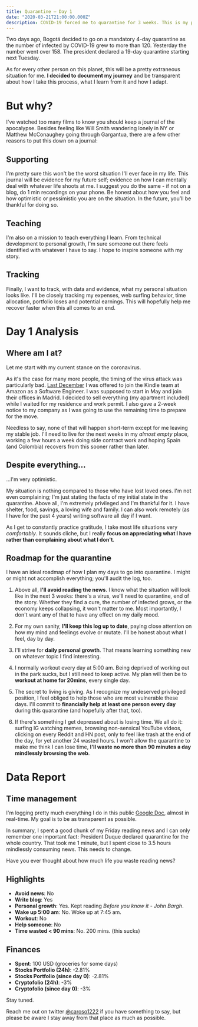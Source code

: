 ```yaml
---
title: Quarantine — Day 1
date: "2020-03-21T21:00:00.000Z"
description: COVID-19 forced me to quarantine for 3 weeks. This is my personal journey.
---
```


Two days ago, Bogotá decided to go on a mandatory 4-day quarantine as the number of infected by COVID-19 grew to more than 120. Yesterday the number went over 158. The president declared a 19-day quarantine starting next Tuesday.

As for every other person on this planet, this will be a pretty extraneous situation for me. **I decided to document my journey** and be transparent about how I take this process, what I learn from it and how I adapt.

<div class="divider"></div>

# But why?

I've watched too many films to know you should keep a journal of the apocalypse. Besides feeling like Will Smith wandering lonely in NY or Matthew McConaughey going through Gargantua, there are a few other reasons to put this down on a journal:

## Supporting
I'm pretty sure this won't be the worst situation I'll ever face in my life. This journal will be evidence for my future self; evidence on how I can mentally deal with whatever life shoots at me. I suggest you do the same - if not on a blog, do 1 min recordings on your phone. Be honest about how you feel and how optimistic or pessimistic you are on the situation. In the future, you’ll be thankful for doing so.

## Teaching
I'm also on a mission to teach everything I learn. From technical development to personal growth, I'm sure someone out there feels identified with whatever I have to say. I hope to inspire someone with my story.

## Tracking
Finally, I want to track, with data and evidence, what my personal situation looks like. I'll be closely tracking my expenses, web surfing behavior, time allocation, portfolio loses and potential earnings. This will hopefully help me recover faster when this all comes to an end.

<div class="divider"></div>

# Day 1 Analysis

## Where am I at?

Let me start with my current stance on the coronavirus.

As it's the case for many more people, the timing of the virus attack was particularly bad. [Last December](https://twitter.com/caroso1222/status/1197380913593647105) I was offered to join the Kindle team at Amazon as a Software Engineer. I was supposed to start in May and join their offices in Madrid. I decided to sell everything (my apartment included) while I waited for my residence and work permit. I also gave a 2-week notice to my company as I was going to use the remaining time to prepare for the move.

Needless to say, none of that will happen short-term except for me leaving my stable job. I'll need to live for the next weeks in my *almost empty* place, working a few hours a week doing side contract work and hoping Spain (and Colombia) recovers from this sooner rather than later.

## Despite everything...

...I'm very optimistic.

My situation is nothing compared to those who have lost loved ones. I'm not even complaining; I'm just stating the facts of my initial state in the quarantine. Above all, I'm extremely privileged and I'm thankful for it. I have shelter, food, savings, a loving wife and family. I can also work remotely (as I have for the past 4 years) writing software all day if I want.

As I get to constantly practice gratitude, I take most life situations very *comfortably*. It sounds cliche, but I really **focus on appreciating what I have rather than complaining about what I don't**.

## Roadmap for the quarantine

I have an ideal roadmap of how I plan my days to go into quarantine. I might or might not accomplish everything; you'll audit the log, too.

1. Above all, **I'll avoid reading the news**. I know what the situation will look like in the next 3 weeks: there's a virus, we'll need to quarantine, end of the story. Whether they find a cure, the number of infected grows, or the economy keeps collapsing, it won't matter to me. Most importantly, I don't want any of that to have any effect on my daily mood.

2. For my own sanity, **I'll keep this log up to date**, paying close attention on how my mind and feelings evolve or mutate. I'll be honest about what I feel, day by day.

3. I'll strive for **daily personal growth**. That means learning something new on whatever topic I find interesting.

4. I normally workout every day at 5:00 am. Being deprived of working out in the park sucks, but I still need to keep active. My plan will then be to **workout at home for 20mins**, every single day.

5. The secret to living is giving. As I recognize my undeserved privileged position, I feel obliged to help those who are most vulnerable these days. I'll commit to **financially help at least one person every day** during this quarantine (and hopefully after that, too).

6. If there's something I get depressed about is losing time. We all do it: surfing IG watching memes, browsing non-sensical YouTube videos, clicking on every Reddit and HN post, only to feel like trash at the end of the day, for yet another 24 wasted hours. I won't allow the quarantine to make me think I can lose time, **I'll waste no more than 90 minutes a day mindlessly browsing the web**.

<div class="divider"></div>

# Data Report

## Time management

I'm logging pretty much everything I do in this public [Google Doc](https://docs.google.com/document/d/1h1eGly40sAf9gdJMXhKgoB20zqzsJeECZAJvDkgM8Ik/edit#), almost in real-time. My goal is to be as transparent as possible.

In summary, I spent a good chunk of my Friday reading news and I can only remember one important fact: President Duque declared quarantine for the whole country. That took me 1 minute, but I spent close to 3.5 hours mindlessly consuming news. This needs to change.

Have you ever thought about how much life you waste reading news?

## Highlights 

* **Avoid news**: No
* **Write blog**: Yes
* **Personal growth**: Yes. Kept reading *Before you know it - John Bargh*.
* **Wake up 5:00 am**: No. Woke up at 7:45 am.
* **Workout**: No
* **Help someone**: No
* **Time wasted < 90 mins**: No. 200 mins. (this sucks)

## Finances

* **Spent**: 100 USD (groceries for some days)
* **Stocks Portfolio (24h)**: -2.81%
* **Stocks Portfolio (since day 0)**: -2.81%
* **Cryptofolio (24h)**: -3%
* **Cryptofolio (since day 0)**: -3%

<div class="divider"></div>

Stay tuned.

<div class="divider"></div>

Reach me out on twitter [@caroso1222](https://twitter.com/caroso1222) if you have something to say, but please be aware I stay away from that place as much as possible.